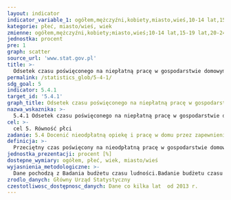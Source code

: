 ```yaml
---
layout: indicator
indicator_variable_1: ogółem,mężczyźni,kobiety,miasto,wieś,10-14 lat,15-19 lat,20-24 lata,25-34 lata,35-44 lata,45-54 lata,55-64 lata,65 lat i więcej
kategorie: płeć, miasto/wieś, wiek
zmienne: ogółem,mężczyźni,kobiety;miasto,wieś;10-14 lat,15-19 lat,20-24 lata,25-34 lata,35-44 lata,45-54 lata,55-64 lata,65 lat i więcej
jednostka: procent
pre: 1
graph: scatter
source_url: 'www.stat.gov.pl'
title: >-
  Odsetek czasu poświęconego na niepłatną pracę w gospodarstwie domowym i pracę opiekuńczą
permalink: /statistics_glob/5-4-1/
sdg_goal: 5
indicator: 5.4.1
target_id: '5.4.1'
graph_title: Odsetek czasu poświęconego na niepłatną pracę w gospodarstwie domowym i pracę opiekuńczą
nazwa_wskaznika: >-
  5.4.1 Odsetek czasu poświęconego na niepłatną pracę w gospodarstwie domowym i pracę opiekuńczą
cel: >-
  cel 5. Równość płci
zadanie: 5.4 Docenić nieodpłatną opiekę i pracę w domu przez zapewnienie usług publicznych, infrastruktury, ochrony socjalnej oraz przez promowanie wspólnej odpowiedzialności w gospodarstwie domowym i rodzinie, zgodnie z krajowymi uwarunkowaniami
definicja: >-
  Przeciętny czas poświęcony na nieodpłatną pracę w gospodarstwie domowym i pracę opiekuńczą wyrażony jako procent doby.
jednostka_prezentacji: procent [%]
dostepne_wymiary: ogółem, płeć, wiek, miasto/wieś
wyjasnienia_metodologiczne: >-
  Dane pochodzą z Badania budżetu czasu ludności.Badanie budżetu czasu ludności dostarcza informacji o bardzo wielu aspektach życia Polaków, w tym rozkładzie czasu poświęcanego na różne sfery życia. Badanie odbywa się co 10 lat. Ostatnie przeprowadzono w 2013 r., trwało przez cały rok i obejmowało osoby w wieku 10 lat lub więcej.Czas, którym dysponujemy w ciągu doby został podzielony na 10 głównych grup czynności oraz dodatkową jedenastą grupę zawierającą niewielki odsetek innych niewymienionych czynności, tj.: potrzeby fizjologiczne  zajęcia i prace domowe  praca zawodowa  korzystanie ze środków masowego przekazu  życie towarzyskie i rozrywki  dojazdy i dojścia  zamiłowania osobiste  uczestnictwo w sporcie i rekreacji  nauka  dobrowolna praca w organizacjach i poza nimi  pomoc innym  zaangażowanie w działalność organizacji i praktyki religijne  inne niewymienione czynności. Do grupy związanej z zajęciami i pracami domowymi zaliczono m.in. utrzymanie porządku, gotowanie, opiekę nad dziećmi i dorosłymi oraz zakupy i korzystanie z usług.
zrodlo_danych: Główny Urząd Statystyczny
czestotliwosc_dostępnosc_danych: Dane co kilka lat  od 2013 r.
---
```

